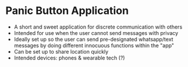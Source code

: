 # Panic Button Application

* A short and sweet application for discrete communication with others
* Intended for use when the user cannot send messages with privacy
* Ideally set up so the user can send pre-designated whatsapp/text messages by doing different innocuous functions within the "app"
* Can be set up to share location quickly
* Intended devices: phones & wearable tech (?)

